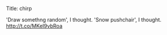 Title: chirp

'Draw somethng random', I thought. 'Snow pushchair', I thought. <a href="http://t.co/MKeI9vbRoa">http://t.co/MKeI9vbRoa</a>
